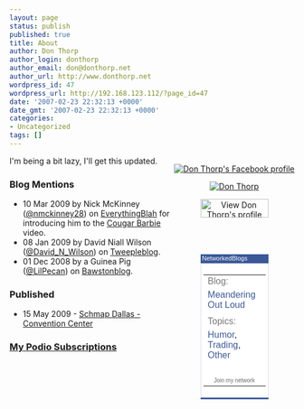 ```yaml
---
layout: page
status: publish
published: true
title: About
author: Don Thorp
author_login: donthorp
author_email: don@donthorp.net
author_url: http://www.donthorp.net
wordpress_id: 47
wordpress_url: http://192.168.123.112/?page_id=47
date: '2007-02-23 22:32:13 +0000'
date_gmt: '2007-02-23 22:32:13 +0000'
categories:
- Uncategorized
tags: []
---
```

<div style="float:right">
<p><!-- Facebook --></p>
<p align="center">
<a href="http://www.facebook.com/people/Don_Thorp/712472015" title="Don Thorp's Facebook profile" target=_TOP><img src="http://badge.facebook.com/badge/712472015.177.1604863295.png" border=0 alt="Don Thorp's Facebook profile"></a></p>
<p><!-- Claim ID --></p>
<p align="center">
<a href="http://claimid.com/donthorp" target="_blank"><img src="http://claimid.com/images/badges/110x32_logo.gif" border="0" alt="Don Thorp" title="Don Thorp"/></a></p>
<p><!-- Linked In --></p>
<p align="center"><a href="http://www.linkedin.com/in/donthorp" target="_blank"><img src="http://www.linkedin.com/img/webpromo/btn_viewmy_120x33.gif" width="120" height="33" border="0" alt="View Don Thorp's profile on LinkedIn"></a></p>
<p><!--NetworkedBlogs Start--><br />
<style type="text/css"><!--.networkedblogs_widget a {text-decoration:none;color:#3B5998;font-weight:normal;}.networkedblogs_widget .networkedblogs_footer a {text-decoration:none;color:#FFFFFF;font-weight:normal;}--></style>
<div id='networkedblogs_container' style='height:180px;padding-top:20px;'>
<div id='networkedblogs_above'></div>
<div id='networkedblogs_widget' style="width:120px;margin:0px auto;padding:0px 0px 3px 0px;font-family:'lucida grande',tahoma,Verdana,Arial,Sans-Serif;font-size:11px;font-weight:normal;text-decoration:none;background:#3B5998 none repeat scroll 0% 0%;border:none;line-height:13px;">
<div id='networkedblogs_header' style="padding:1px 1px 2px 3px;text-align:left;"><a href='http://www.facebook.com/apps/application.php?id=9953271133' style="text-decoration:none;color:#FFFFFF;font-weight:normal;font-size:11px;background-repeat:no-repeat;">NetworkedBlogs</a></div>
<div id='networkedblogs_body' style="background-color:#FFFFFF;color:#444444;padding:4px;border-left:1px solid #D8DFEA;border-right:1px solid #D8DFEA;text-align:left;">
<table cellpadding="0" cellspacing="0">
<tr>
<td><span style="color:#777777;">Blog:</span></td>
</tr>
<tr>
<td><a target="_blank" href="http://www.networkedblogs.com/blog/meandering_out_loud/" style="text-decoration:none;color:#3B5998;">Meandering Out Loud</a></td>
</tr>
<tr>
<td>
<div style="padding:0px;padding-top:5px;color:#777777;">Topics:</div>
</td>
</tr>
<tr>
<td><a target='_blank' href='http://www.networkedblogs.com/topic/Humor' style='text-decoration:none;color:#3B5998;'>Humor</a>, <a target='_blank' href='http://www.networkedblogs.com/topic/Trading' style='text-decoration:none;color:#3B5998;'>Trading</a>, <a target='_blank' href='http://www.networkedblogs.com/topic/Other' style='text-decoration:none;color:#3B5998;'>Other</a></td>
</tr>
<tr>
<td>
<div id='networkedblogs_badges'>&nbsp;</div>
</td>
</tr>
<tr>
<td>
<div style='padding:0px;text-align:center;'><a target="_blank" href="http://www.networkedblogs.com/blog/meandering_out_loud/?ahash=42326f8baa4c75eb57332693580f6f74" style="text-decoration:none;color:#666666;font-weight:normal;font-size:10px;">Join my network</a></div>
</td>
</tr>
</table>
</div>
</div>
<div id='networkedblogs_below' class='networkedblogs_below'></div>
</div>
<p><script type="text/javascript"><!--<br />
if(typeof(networkedblogs)=="undefined"){networkedblogs = {};networkedblogs.blogId=41605;networkedblogs.shortName="meandering_out_loud";}<br />
--></script><script type="text/javascript" src="http://widget.networkedblogs.com/getwidget?bid=41605"></script><!--NetworkedBlogs End--></p>
<p><!-- DandyID --></p>
<p align="center">
<script type='text/javascript' src='http://www.dandyid.org/beta/badgewidget/badgee/user_id/87'></script></p>
</div>
<p>I'm being a bit lazy, I'll get this updated.</p>
<h3>Blog Mentions</h3>
<ul>
<li>
10 Mar 2009 by Nick McKinney (<a href="http://twitter.com/nmckinney28" target="_blank">@nmckinney28</a>) on <a href="http://blahcreations.com/everythingblah/?p=40" target="_blank">EverythingBlah</a> for introducing him to the <a href="http://bit.ly/cougarbarbie" target="_blank">Cougar Barbie</a> video.
</li>
<li>
08 Jan 2009 by David Niall Wilson (<a href="http://www.twitter.com/david_n_wilson" target="_blank">@David_N_Wilson</a>) on <a href="http://www.tweepleblog.com/2009/01/08/tweepleblog-profiles-donthorp/" target="_blank">Tweepleblog</a>.
</li>
<li>
01 Dec 2008 by a Guinea Pig (<a href="http://www.twitter.com/lilpecan" target="_blank">@LilPecan</a>) on <a href="http://bawstonblog.blogspot.com/2008/12/twitter-why-i-follow-stales-donthorp_01.html" _target="_blank">Bawstonblog</a>.
</li>
</ul>
<h3>Published</h3>
<ul>
<li>15 May 2009 - <a href="http://www.schmap.com/?m=iphone#uid=dallas&sid=events_tradefairs&p=322879&i=322879_10" target="_blank">Schmap Dallas - Convention Center</></li>
</ul>
<h3>My Podio Subscriptions</h3>
<p><script language="javascript" src="http://www.podiobooks.com/jspb/donthorp" type="text/javascript" ></script></p>
